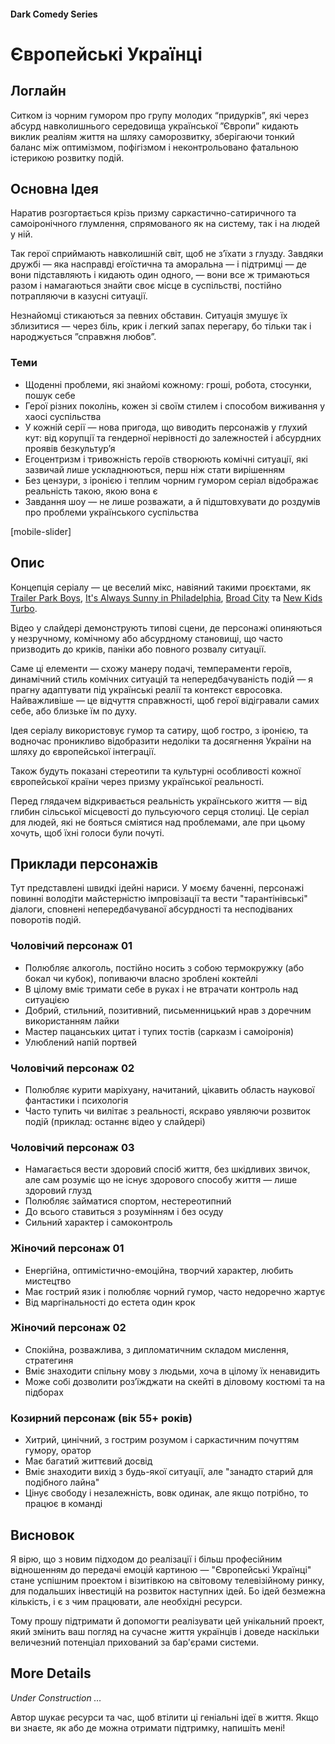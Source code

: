 #### Dark Comedy Series

# Європейські Українці

## Логлайн

Ситком із чорним гумором про групу молодих “придурків”, які через абсурд навколишнього середовища української ”Європи” кидають виклик реаліям життя на шляху саморозвитку, зберігаючи тонкий баланс між оптимізмом, пофігізмом і неконтрольовано фатальною істерикою розвитку подій.

## Основна Ідея

Наратив розгортається крізь призму саркастично-сатиричного та самоіронічного глумлення, спрямованого як на систему, так і на людей у ній.

Так герої сприймають навколишній світ, щоб не з’їхати з глузду. Завдяки дружбі — яка насправді егоїстична та аморальна — і підтримці — де вони підставляють і кидають один одного, — вони все ж тримаються разом і намагаються знайти своє місце в суспільстві, постійно потрапляючи в казусні ситуації.

Незнайомці стикаються за певних обставин. Ситуація змушує їх зблизитися — через біль, крик і легкий запах перегару, бо тільки так і народжується ”справжня любов”.

### Теми

- Щоденні проблеми, які знайомі кожному: гроші, робота, стосунки, пошук себе
- Герої різних поколінь, кожен зі своїм стилем і способом виживання у хаосі суспільства
- У кожній серії — нова пригода, що виводить персонажів у глухий кут: від корупції та гендерної нерівності до залежностей і абсурдних проявів безкультур’я
- Егоцентризм і тривожність героїв створюють комічні ситуації, які зазвичай лише ускладнюються, перш ніж стати вирішенням
- Без цензури, з іронією і теплим чорним гумором серіал відображає реальність такою, якою вона є
- Завдання шоу — не лише розважати, а й підштовхувати до роздумів про проблеми українського суспільства

[mobile-slider]

## Опис

Концепція серіалу — це веселий мікс, навіяний такими проєктами, як [Trailer Park Boys](https://www.imdb.com/title/tt0290988/), [It's Always Sunny in Philadelphia](https://www.imdb.com/title/tt0472954/), [Broad City](https://www.imdb.com/title/tt2578560/) та [New Kids Turbo](https://www.imdb.com/title/tt1648112/).

Відео у слайдері демонструють типові сцени, де персонажі опиняються у незручному, комічному або абсурдному становищі, що часто призводить до криків, паніки або повного розвалу ситуації. 

Саме ці елементи — схожу манеру подачі, темпераменти героїв, динамічний стиль комічних ситуацій та непередбачуваність подій — я прагну адаптувати під українські реалії та контекст євросовка. Найважливіше — це відчуття справжності, щоб герої відігравали самих себе, або близьке їм по духу.

Ідея серіалу використовує гумор та сатиру, щоб гостро, з іронією, та водночас проникливо відобразити недоліки та досягнення України на шляху до європейської інтеграції. 

Також будуть показані стереотипи та культурні особливості кожної європейської країни через призму української реальності.

Перед глядачем відкривається реальність українського життя — від глибин сільської місцевості до пульсуючого серця столиці. Це серіал для людей, які не бояться сміятися над проблемами, але при цьому хочуть, щоб їхні голоси були почуті.

## Приклади персонажів

Тут представлені швидкі ідейні нариси. У моєму баченні, персонажі повинні володіти майстерністю імпровізації та вести "тарантінівські" діалоги, сповнені непередбачуваної абсурдності та несподіваних поворотів подій.

### Чоловічий персонаж 01

- Полюбляє алкоголь, постійно носить з собою термокружку (або бокал чи кубок), попиваючи власно зроблені коктейлі
- В цілому вміє тримати себе в руках і не втрачати контроль над ситуацією
- Добрий, стильний, позитивний, письменницький нрав з доречним використанням лайки
- Мастер пацанських цитат і тупих тостів (сарказм і самоіронія)
- Улюблений напій портвей

### Чоловічий персонаж 02

- Полюбляє курити маріхуану, начитаний, цікавить область наукової фантастики і психологія
- Часто тупить чи вилітає з реальності, яскраво уявляючи розвиток подій (приклад: останнє відео у слайдері)

### Чоловічий персонаж 03

- Намагається вести здоровий спосіб життя, без шкідливих звичок, але сам розуміє що не існує здорового способу життя — лише здоровий глузд
- Полюбляє займатися спортом, нестереотипний
- До всього ставиться з розумінням і без осуду
- Сильний характер і самоконтроль

### Жіночий персонаж 01

- Енергійна, оптимістично-емоційна, творчий характер, любить мистецтво
- Має гострий язик і полюбляє чорний гумор, часто недоречно жартує
- Від маргінальності до естета один крок

### Жіночий персонаж 02

- Спокійна, розважлива, з дипломатичним складом мислення, стратегиня
- Вміє знаходити спільну мову з людьми, хоча в цілому їх ненавидить
- Може собі дозволити роз’їжджати на скейті в діловому костюмі та на підборах

### Козирний персонаж (вік 55+ років)

- Хитрий, цинічний, з гострим розумом і саркастичним почуттям гумору, оратор
- Має багатий життєвий досвід
- Вміє знаходити вихід з будь-якої ситуації, але "занадто старий для подібного лайна"
- Цінує свободу і незалежність, вовк одинак, але якщо потрібно, то працює в команді

## Висновок

Я вірю, що з новим підходом до реалізації і більш професійним відношенням до передачі емоцій картиною — "Європейські Українці" стане успішним проектом і візитівкою на світовому телевізійному ринку, для подальших інвестицій на розвиток наступних ідей. Бо ідей безмежна кількість, і є з чим працювати, але необхідні ресурси.

Тому прошу підтримати й допомогти реалізувати цей унікальний проект, який змінить ваш погляд на сучасне життя українців і доведе наскільки величезний потенціал прихований за бар'єрами системи.

## More Details

*Under Construction …*

Автор шукає ресурси та час, щоб втілити ці геніальні ідеї в життя. Якщо ви знаєте, як або де можна отримати підтримку, напишіть мені!